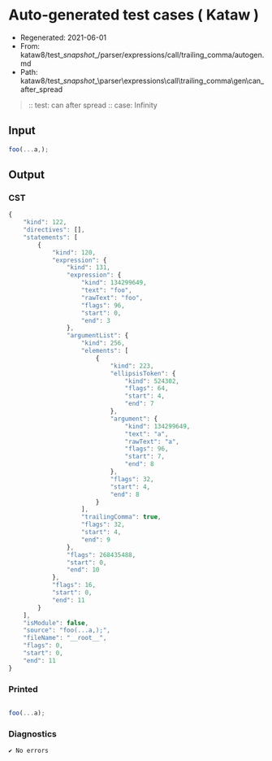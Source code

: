 # Auto-generated test cases ( Kataw )
- Regenerated: 2021-06-01
- From: kataw8/test\__snapshot__/parser/expressions/call/trailing_comma/autogen.md
- Path: kataw8/test\__snapshot__\parser\expressions\call\trailing_comma\gen\can_after_spread
> :: test: can after spread
> :: case: Infinity
## Input

`````js
foo(...a,);
`````
## Output

### CST

```javascript
{
    "kind": 122,
    "directives": [],
    "statements": [
        {
            "kind": 120,
            "expression": {
                "kind": 131,
                "expression": {
                    "kind": 134299649,
                    "text": "foo",
                    "rawText": "foo",
                    "flags": 96,
                    "start": 0,
                    "end": 3
                },
                "argumentList": {
                    "kind": 256,
                    "elements": [
                        {
                            "kind": 223,
                            "ellipsisToken": {
                                "kind": 524302,
                                "flags": 64,
                                "start": 4,
                                "end": 7
                            },
                            "argument": {
                                "kind": 134299649,
                                "text": "a",
                                "rawText": "a",
                                "flags": 96,
                                "start": 7,
                                "end": 8
                            },
                            "flags": 32,
                            "start": 4,
                            "end": 8
                        }
                    ],
                    "trailingComma": true,
                    "flags": 32,
                    "start": 4,
                    "end": 9
                },
                "flags": 268435488,
                "start": 0,
                "end": 10
            },
            "flags": 16,
            "start": 0,
            "end": 11
        }
    ],
    "isModule": false,
    "source": "foo(...a,);",
    "fileName": "__root__",
    "flags": 0,
    "start": 0,
    "end": 11
}
```

### Printed

```javascript

foo(...a);
```

### Diagnostics

```javascript
✔ No errors
```

